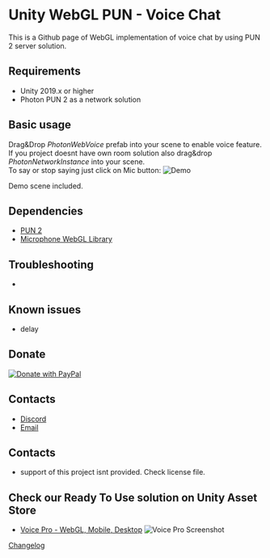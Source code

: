 # Unity WebGL PUN - Voice Chat
This is a Github page of WebGL implementation of voice chat by using PUN 2 server solution. </br>

## Requirements
- Unity 2019.x or higher
- Photon PUN 2 as a network solution

## Basic usage
Drag&Drop *PhotonWebVoice* prefab into your scene to enable voice feature.</br>
If you project doesnt have own room solution also drag&drop *PhotonNetworkInstance* into your scene.</br>
To say or stop saying just click on Mic button:
![Demo](https://unitydemos.frostweepgames.com/pun2freechatvoiceimg.jpg)

Demo scene included.

## Dependencies
- [PUN 2](https://assetstore.unity.com/packages/tools/network/pun-2-free-119922)
- [Microphone WebGL Library](https://assetstore.unity.com/packages/tools/input-management/microphone-webgl-library-79989)

## Troubleshooting
-

## Known issues
- delay

## Donate
[![Donate with PayPal](https://www.lifepng.com/wp-content/uploads/2020/10/5895cea4cba9841eabab606f-1.png)](https://www.paypal.com/donate/?hosted_button_id=NPRTNVPRBNPJW)

## Contacts
- [Discord](https://discord.gg/TZdhnWy)
- [Email](mailto:assets@frostweepgames.com)

## Contacts
- support of this project isnt provided. Check license file.

## Check our Ready To Use solution on Unity Asset Store
- [Voice Pro - WebGL, Mobile, Desktop](http://u3d.as/1TkD)
![Voice Pro Screenshot](https://assetstorev1-prd-cdn.unity3d.com/package-screenshot/c2194585-df23-4f59-a666-d5924607a250.webp)


[Changelog](CHANGELOG.md)
